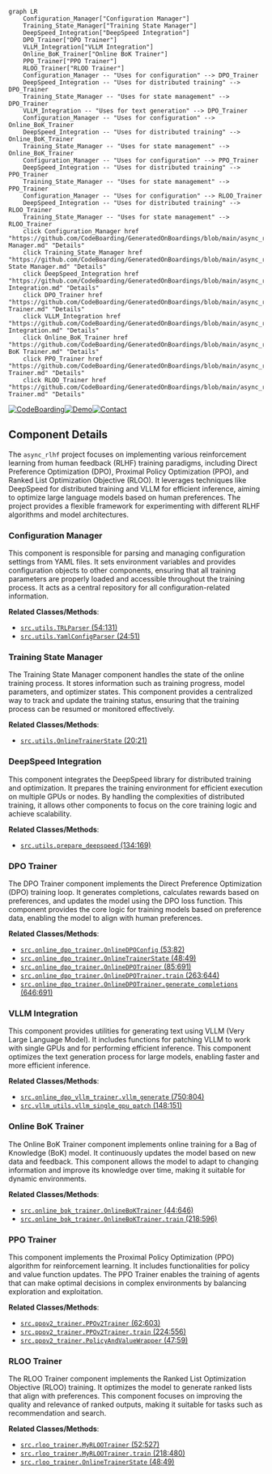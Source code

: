 ```mermaid
graph LR
    Configuration_Manager["Configuration Manager"]
    Training_State_Manager["Training State Manager"]
    DeepSpeed_Integration["DeepSpeed Integration"]
    DPO_Trainer["DPO Trainer"]
    VLLM_Integration["VLLM Integration"]
    Online_BoK_Trainer["Online BoK Trainer"]
    PPO_Trainer["PPO Trainer"]
    RLOO_Trainer["RLOO Trainer"]
    Configuration_Manager -- "Uses for configuration" --> DPO_Trainer
    DeepSpeed_Integration -- "Uses for distributed training" --> DPO_Trainer
    Training_State_Manager -- "Uses for state management" --> DPO_Trainer
    VLLM_Integration -- "Uses for text generation" --> DPO_Trainer
    Configuration_Manager -- "Uses for configuration" --> Online_BoK_Trainer
    DeepSpeed_Integration -- "Uses for distributed training" --> Online_BoK_Trainer
    Training_State_Manager -- "Uses for state management" --> Online_BoK_Trainer
    Configuration_Manager -- "Uses for configuration" --> PPO_Trainer
    DeepSpeed_Integration -- "Uses for distributed training" --> PPO_Trainer
    Training_State_Manager -- "Uses for state management" --> PPO_Trainer
    Configuration_Manager -- "Uses for configuration" --> RLOO_Trainer
    DeepSpeed_Integration -- "Uses for distributed training" --> RLOO_Trainer
    Training_State_Manager -- "Uses for state management" --> RLOO_Trainer
    click Configuration_Manager href "https://github.com/CodeBoarding/GeneratedOnBoardings/blob/main/async_rlhf/Configuration Manager.md" "Details"
    click Training_State_Manager href "https://github.com/CodeBoarding/GeneratedOnBoardings/blob/main/async_rlhf/Training State Manager.md" "Details"
    click DeepSpeed_Integration href "https://github.com/CodeBoarding/GeneratedOnBoardings/blob/main/async_rlhf/DeepSpeed Integration.md" "Details"
    click DPO_Trainer href "https://github.com/CodeBoarding/GeneratedOnBoardings/blob/main/async_rlhf/DPO Trainer.md" "Details"
    click VLLM_Integration href "https://github.com/CodeBoarding/GeneratedOnBoardings/blob/main/async_rlhf/VLLM Integration.md" "Details"
    click Online_BoK_Trainer href "https://github.com/CodeBoarding/GeneratedOnBoardings/blob/main/async_rlhf/Online BoK Trainer.md" "Details"
    click PPO_Trainer href "https://github.com/CodeBoarding/GeneratedOnBoardings/blob/main/async_rlhf/PPO Trainer.md" "Details"
    click RLOO_Trainer href "https://github.com/CodeBoarding/GeneratedOnBoardings/blob/main/async_rlhf/RLOO Trainer.md" "Details"
```
[![CodeBoarding](https://img.shields.io/badge/Generated%20by-CodeBoarding-9cf?style=flat-square)](https://github.com/CodeBoarding/CodeBoarding)[![Demo](https://img.shields.io/badge/Try%20our-Demo-blue?style=flat-square)](https://www.codeboarding.org/demo)[![Contact](https://img.shields.io/badge/Contact%20us%20-%20codeboarding@gmail.com-lightgrey?style=flat-square)](mailto:codeboarding@gmail.com)

## Component Details

The `async_rlhf` project focuses on implementing various reinforcement learning from human feedback (RLHF) training paradigms, including Direct Preference Optimization (DPO), Proximal Policy Optimization (PPO), and Ranked List Optimization Objective (RLOO). It leverages techniques like DeepSpeed for distributed training and VLLM for efficient inference, aiming to optimize large language models based on human preferences. The project provides a flexible framework for experimenting with different RLHF algorithms and model architectures.

### Configuration Manager
This component is responsible for parsing and managing configuration settings from YAML files. It sets environment variables and provides configuration objects to other components, ensuring that all training parameters are properly loaded and accessible throughout the training process. It acts as a central repository for all configuration-related information.


**Related Classes/Methods**:

- <a href="https://github.com/mnoukhov/async_rlhf/blob/master/src/utils.py#L54-L131" target="_blank" rel="noopener noreferrer">`src.utils.TRLParser` (54:131)</a>
- <a href="https://github.com/mnoukhov/async_rlhf/blob/master/src/utils.py#L24-L51" target="_blank" rel="noopener noreferrer">`src.utils.YamlConfigParser` (24:51)</a>


### Training State Manager
The Training State Manager component handles the state of the online training process. It stores information such as training progress, model parameters, and optimizer states. This component provides a centralized way to track and update the training status, ensuring that the training process can be resumed or monitored effectively.


**Related Classes/Methods**:

- <a href="https://github.com/mnoukhov/async_rlhf/blob/master/src/utils.py#L20-L21" target="_blank" rel="noopener noreferrer">`src.utils.OnlineTrainerState` (20:21)</a>


### DeepSpeed Integration
This component integrates the DeepSpeed library for distributed training and optimization. It prepares the training environment for efficient execution on multiple GPUs or nodes. By handling the complexities of distributed training, it allows other components to focus on the core training logic and achieve scalability.


**Related Classes/Methods**:

- <a href="https://github.com/mnoukhov/async_rlhf/blob/master/src/utils.py#L134-L169" target="_blank" rel="noopener noreferrer">`src.utils.prepare_deepspeed` (134:169)</a>


### DPO Trainer
The DPO Trainer component implements the Direct Preference Optimization (DPO) training loop. It generates completions, calculates rewards based on preferences, and updates the model using the DPO loss function. This component provides the core logic for training models based on preference data, enabling the model to align with human preferences.


**Related Classes/Methods**:

- <a href="https://github.com/mnoukhov/async_rlhf/blob/master/src/online_dpo_trainer.py#L53-L82" target="_blank" rel="noopener noreferrer">`src.online_dpo_trainer.OnlineDPOConfig` (53:82)</a>
- <a href="https://github.com/mnoukhov/async_rlhf/blob/master/src/online_dpo_trainer.py#L48-L49" target="_blank" rel="noopener noreferrer">`src.online_dpo_trainer.OnlineTrainerState` (48:49)</a>
- <a href="https://github.com/mnoukhov/async_rlhf/blob/master/src/online_dpo_trainer.py#L85-L691" target="_blank" rel="noopener noreferrer">`src.online_dpo_trainer.OnlineDPOTrainer` (85:691)</a>
- <a href="https://github.com/mnoukhov/async_rlhf/blob/master/src/online_dpo_trainer.py#L263-L644" target="_blank" rel="noopener noreferrer">`src.online_dpo_trainer.OnlineDPOTrainer.train` (263:644)</a>
- <a href="https://github.com/mnoukhov/async_rlhf/blob/master/src/online_dpo_trainer.py#L646-L691" target="_blank" rel="noopener noreferrer">`src.online_dpo_trainer.OnlineDPOTrainer.generate_completions` (646:691)</a>


### VLLM Integration
This component provides utilities for generating text using VLLM (Very Large Language Model). It includes functions for patching VLLM to work with single GPUs and for performing efficient inference. This component optimizes the text generation process for large models, enabling faster and more efficient inference.


**Related Classes/Methods**:

- <a href="https://github.com/mnoukhov/async_rlhf/blob/master/src/online_dpo_vllm_trainer.py#L750-L804" target="_blank" rel="noopener noreferrer">`src.online_dpo_vllm_trainer.vllm_generate` (750:804)</a>
- <a href="https://github.com/mnoukhov/async_rlhf/blob/master/src/vllm_utils.py#L148-L151" target="_blank" rel="noopener noreferrer">`src.vllm_utils.vllm_single_gpu_patch` (148:151)</a>


### Online BoK Trainer
The Online BoK Trainer component implements online training for a Bag of Knowledge (BoK) model. It continuously updates the model based on new data and feedback. This component allows the model to adapt to changing information and improve its knowledge over time, making it suitable for dynamic environments.


**Related Classes/Methods**:

- <a href="https://github.com/mnoukhov/async_rlhf/blob/master/src/online_bok_trainer.py#L44-L646" target="_blank" rel="noopener noreferrer">`src.online_bok_trainer.OnlineBoKTrainer` (44:646)</a>
- <a href="https://github.com/mnoukhov/async_rlhf/blob/master/src/online_bok_trainer.py#L218-L596" target="_blank" rel="noopener noreferrer">`src.online_bok_trainer.OnlineBoKTrainer.train` (218:596)</a>


### PPO Trainer
This component implements the Proximal Policy Optimization (PPO) algorithm for reinforcement learning. It includes functionalities for policy and value function updates. The PPO Trainer enables the training of agents that can make optimal decisions in complex environments by balancing exploration and exploitation.


**Related Classes/Methods**:

- <a href="https://github.com/mnoukhov/async_rlhf/blob/master/src/ppov2_trainer.py#L62-L603" target="_blank" rel="noopener noreferrer">`src.ppov2_trainer.PPOv2Trainer` (62:603)</a>
- <a href="https://github.com/mnoukhov/async_rlhf/blob/master/src/ppov2_trainer.py#L224-L556" target="_blank" rel="noopener noreferrer">`src.ppov2_trainer.PPOv2Trainer.train` (224:556)</a>
- <a href="https://github.com/mnoukhov/async_rlhf/blob/master/src/ppov2_trainer.py#L47-L59" target="_blank" rel="noopener noreferrer">`src.ppov2_trainer.PolicyAndValueWrapper` (47:59)</a>


### RLOO Trainer
The RLOO Trainer component implements the Ranked List Optimization Objective (RLOO) training. It optimizes the model to generate ranked lists that align with preferences. This component focuses on improving the quality and relevance of ranked outputs, making it suitable for tasks such as recommendation and search.


**Related Classes/Methods**:

- <a href="https://github.com/mnoukhov/async_rlhf/blob/master/src/rloo_trainer.py#L52-L527" target="_blank" rel="noopener noreferrer">`src.rloo_trainer.MyRLOOTrainer` (52:527)</a>
- <a href="https://github.com/mnoukhov/async_rlhf/blob/master/src/rloo_trainer.py#L218-L480" target="_blank" rel="noopener noreferrer">`src.rloo_trainer.MyRLOOTrainer.train` (218:480)</a>
- <a href="https://github.com/mnoukhov/async_rlhf/blob/master/src/rloo_trainer.py#L48-L49" target="_blank" rel="noopener noreferrer">`src.rloo_trainer.OnlineTrainerState` (48:49)</a>